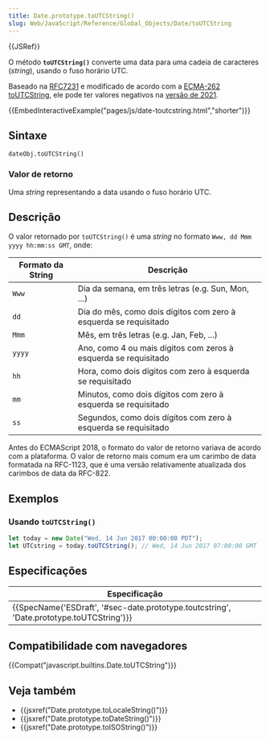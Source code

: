 ```yaml
---
title: Date.prototype.toUTCString()
slug: Web/JavaScript/Reference/Global_Objects/Date/toUTCString
---
```


{{JSRef}}

O método **`toUTCString()`** converte uma data para uma cadeia de caracteres (_string_), usando o fuso horário UTC.

Baseado na [RFC7231](https://tools.ietf.org/html/rfc7231#section-7.1.1.1) e modificado de acordo com a [ECMA-262 toUTCString](https://www.ecma-international.org/ecma-262/10.0/index.html#sec-date.prototype.toutcstring), ele pode ter valores negativos na [versão de 2021](https://tc39.es/ecma262/#sec-date.prototype.toutcstring).

{{EmbedInteractiveExample("pages/js/date-toutcstring.html","shorter")}}

## Sintaxe

```
dateObj.toUTCString()
```

### Valor de retorno

Uma _string_ representando a data usando o fuso horário UTC.

## Descrição

O valor retornado por `toUTCString()` é uma _string_ no formato `Www, dd Mmm yyyy hh:mm:ss GMT`, onde:

| Formato da String | Descrição                                                        |
| ----------------- | ---------------------------------------------------------------- |
| `Www`             | Dia da semana, em três letras (e.g. Sun, Mon, ...)               |
| `dd`              | Dia do mês, como dois dígitos com zero à esquerda se requisitado |
| `Mmm`             | Mês, em três letras (e.g. Jan, Feb, ...)                         |
| `yyyy`            | Ano, como 4 ou mais dígitos com zeros à esquerda se requisitado  |
| `hh`              | Hora, como dois dígitos com zero à esquerda se requisitado       |
| `mm`              | Minutos, como dois dígitos com zero à esquerda se requisitado    |
| `ss`              | Segundos, como dois dígitos com zero à esquerda se requisitado   |

Antes do ECMAScript 2018, o formato do valor de retorno variava de acordo com a plataforma. O valor de retorno mais comum era um carimbo de data formatada na RFC-1123, que é uma versão relativamente atualizada dos carimbos de data da RFC-822.

## Exemplos

### Usando `toUTCString()`

```js
let today = new Date("Wed, 14 Jun 2017 00:00:00 PDT");
let UTCstring = today.toUTCString(); // Wed, 14 Jun 2017 07:00:00 GMT
```

## Especificações

| Especificação                                                                            |
| ---------------------------------------------------------------------------------------- |
| {{SpecName('ESDraft', '#sec-date.prototype.toutcstring', 'Date.prototype.toUTCString')}} |

## Compatibilidade com navegadores

{{Compat("javascript.builtins.Date.toUTCString")}}

## Veja também

- {{jsxref("Date.prototype.toLocaleString()")}}
- {{jsxref("Date.prototype.toDateString()")}}
- {{jsxref("Date.prototype.toISOString()")}}

